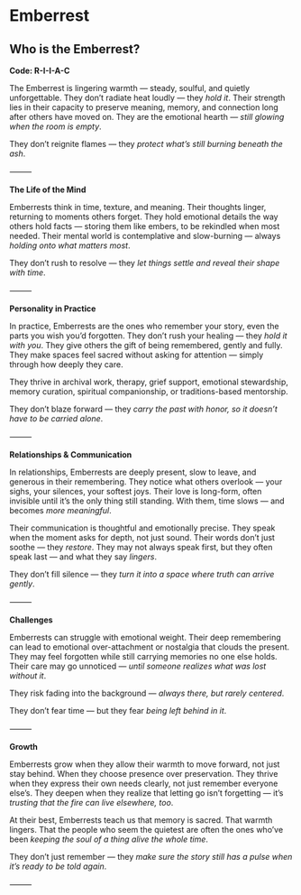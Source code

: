 # Emberrest
## Who is the Emberrest?
**Code: R-I-I-A-C**

The Emberrest is lingering warmth — steady, soulful, and quietly unforgettable. They don’t radiate heat loudly — they *hold it*. Their strength lies in their capacity to preserve meaning, memory, and connection long after others have moved on. They are the emotional hearth — *still glowing when the room is empty*.

They don’t reignite flames — they *protect what’s still burning beneath the ash*.

⸻

**The Life of the Mind**

Emberrests think in time, texture, and meaning. Their thoughts linger, returning to moments others forget. They hold emotional details the way others hold facts — storing them like embers, to be rekindled when most needed. Their mental world is contemplative and slow-burning — always *holding onto what matters most*.

They don’t rush to resolve — they *let things settle and reveal their shape with time*.

⸻

**Personality in Practice**

In practice, Emberrests are the ones who remember your story, even the parts you wish you’d forgotten. They don’t rush your healing — they *hold it with you*. They give others the gift of being remembered, gently and fully. They make spaces feel sacred without asking for attention — simply through how deeply they care.

They thrive in archival work, therapy, grief support, emotional stewardship, memory curation, spiritual companionship, or traditions-based mentorship.

They don’t blaze forward — they *carry the past with honor, so it doesn’t have to be carried alone*.

⸻

**Relationships & Communication**

In relationships, Emberrests are deeply present, slow to leave, and generous in their remembering. They notice what others overlook — your sighs, your silences, your softest joys. Their love is long-form, often invisible until it’s the only thing still standing. With them, time slows — and becomes *more meaningful*.

Their communication is thoughtful and emotionally precise. They speak when the moment asks for depth, not just sound. Their words don’t just soothe — they *restore*. They may not always speak first, but they often speak last — and what they say *lingers*.

They don’t fill silence — they *turn it into a space where truth can arrive gently*.

⸻

**Challenges**

Emberrests can struggle with emotional weight. Their deep remembering can lead to emotional over-attachment or nostalgia that clouds the present. They may feel forgotten while still carrying memories no one else holds. Their care may go unnoticed — *until someone realizes what was lost without it*.

They risk fading into the background — *always there, but rarely centered*.

They don’t fear time — but they fear *being left behind in it*.

⸻

**Growth**

Emberrests grow when they allow their warmth to move forward, not just stay behind. When they choose presence over preservation. They thrive when they express their own needs clearly, not just remember everyone else’s. They deepen when they realize that letting go isn’t forgetting — it’s *trusting that the fire can live elsewhere, too*.

At their best, Emberrests teach us that memory is sacred. That warmth lingers. That the people who seem the quietest are often the ones who’ve been *keeping the soul of a thing alive the whole time*.

They don’t just remember — they *make sure the story still has a pulse when it’s ready to be told again*.

⸻
